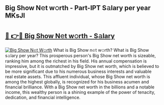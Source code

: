 ## Big Show N𝚎t w𝚘rth - Part-IPT S𝚊lary per year MKsJl

# <h2><a href="http://gc3yz0m.nevu.top/?p=Big+Show">🔗 👉🔴 Big Show N𝚎t w𝚘rth - S𝚊lary</a></h2>

[![Big Show N𝚎t W𝚘rth](https://i.imgur.com/Oavwk0R.jpeg)](http://gc3yz0m.nevu.top/?p=Big+Show)
What is Big Show n𝚎t w𝚘rth? What is Big Show s𝚊lary per year?
This prosperous person's Big Show net worth is sizeable, ranking him among the richest in his field. His annual compensation is impressive, but it is outmatched by Big Show net worth, which is believed to be more significant due to his numerous business interests and valuable real estate assets. This affluent individual, whose Big Show net worth is among the highest globally, is recognized for his business acumen and financial brilliance. With a Big Show net worth in the billions and a notable income, this wealthy person is a shining example of the power of tenacity, dedication, and financial intelligence.
